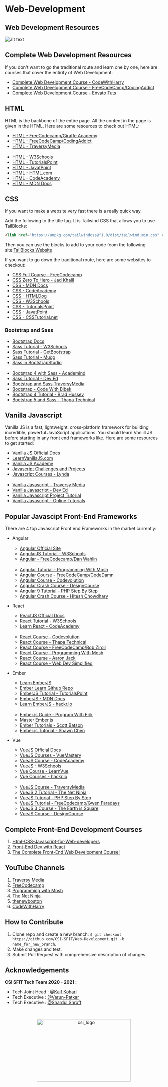 # Web-Development
 **Web Development Resources**
 --
![alt text](https://w3-lab.com/wp-content/uploads/2019/12/Get-the-Most-Fancied-Web-Development-Services-min-scaled.jpg)

## Complete Web Development Resources

If you don't want to go the traditional route and learn one by one, here are courses that cover the entirity of Web Development:

- [Complete Web Development Course - CodeWithHarry](https://www.youtube.com/playlist?list=PLu0W_9lII9agiCUZYRsvtGTXdxkzPyItg)
- [Complete Web Development Course - FreeCodeCamp/CodingAddict](https://www.youtube.com/watch?v=mU6anWqZJcc)
- [Complete Web Development Course - Envato Tuts](https://www.youtube.com/playlist?list=PLgGbWId6zgaWZkPFI4Sc9QXDmmOWa1v5F)

## HTML

HTML is the backbone of the entire page. All the content in the page is given in the HTML. Here are some resources to check out HTML:

- [HTML - FreeCodecamp/Giraffe Academy](https://www.youtube.com/watch?v=pQN-pnXPaVg)
- [HTML - FreeCodeCamp/CodingAddict](https://www.youtube.com/watch?v=mU6anWqZJcc)
- [HTML - TraversyMedia](https://www.youtube.com/watch?v=UB1O30fR-EE)
<br><br>
- [HTML - W3Schools](https://www.w3schools.com/html/)
- [HTML - TutorialsPoint](https://www.tutorialspoint.com/html/index.htm)
- [HTML - JavatPoint](javatpoint.com/html-tutorial)
- [HTML - HTML.com](https://html.com/)
- [HTML - CodeAcademy](https://www.codecademy.com/learn/learn-html)
- [HTML - MDN Docs](https://developer.mozilla.org/en-US/docs/Web/HTML)

## CSS

If you want to make a website very fast there is a really quick way.

Add the following to the title tag. It is Tailwind CSS that allows you to use TailBlocks:
```HTML
<link href="https://unpkg.com/tailwindcss@^1.0/dist/tailwind.min.css" rel="stylesheet">
```
Then you can use the blocks to add to your code feom the following site:[TailBlocks Website](https://mertjf.github.io/tailblocks/)

If you want to go down the traditional route, here are some websites to checkout:

- [CSS Full Course - FreeCodecamp](https://www.youtube.com/watch?v=ieTHC78giGQ)
- [CSS Zero To Hero - Jad Khalil](https://www.youtube.com/watch?v=1Rs2ND1ryYc)
- [CSS - MDN Docs](https://developer.mozilla.org/en-US/docs/Learn/CSS/First_steps)
- [CSS - CodeAcademy](https://www.codecademy.com/learn/learn-css)
- [CSS - HTMLDog](https://htmldog.com/guides/css/)
- [CSS - W3Schools](https://www.w3schools.com/css/)
- [CSS - TutorialsPoint](https://www.tutorialspoint.com/css/index.htm)
- [CSS - JavatPoint](https://www.javatpoint.com/css-tutorial)
- [CSS - CSSTutorial.net](https://www.csstutorial.net/)

### Bootstrap and Sass

- [Bootstrap Docs](https://getbootstrap.com/)
- [Sass Tutorial - W3Schools](https://www.w3schools.com/sass/)
- [Sass Tutorial - GetBootstrap](https://getbootstrap.com/docs/4.0/getting-started/theming/)
- [Sass Tutorial - Mugo](https://www.mugo.ca/Blog/How-to-customize-Bootstrap-4-using-Sass)
- [Sass in BootstrapStudio](https://bootstrapstudio.io/tutorials/writing-sass)
<br><br>
- [Bootstrap 4 with Sass - Academind](https://www.youtube.com/watch?v=6Ovw43Dkp44)
- [Sass Tutorial - Dev Ed](https://www.youtube.com/watch?v=Zz6eOVaaelI)
- [Bootstrap and Sass TraversyMedia](https://www.youtube.com/playlist?list=PLillGF-RfqbbpWowfjk9_Vv8XUuTBFPut)
- [Bootstrap - Code With Bibek](https://www.youtube.com/watch?v=APlvSxO0TvQ)
- [Bootstrap 4 Tutorial - Brad Hussey](https://www.youtube.com/watch?v=pZD2casdkXM)
- [Bootstrap 5 and Sass - Thapa Technical](https://www.youtube.com/watch?v=-fAGionF5HI)

## Vanilla Javascript

Vanilla JS is a fast, lightweight, cross-platform framework for building incredible, powerful JavaScript applications. You should learn Vaniill JS before starting in any front end frameworks like. Here are some resources to get started:

- [Vanilla JS Official Docs](http://vanilla-js.com/)
- [LearnVanillaJS.com](http://vanilla-js.com/)
- [Vanilla JS Academy](https://vanillajsacademy.com/#:~:text=The%20Vanilla%20JS%20Academy%20is,to%20help%20you%20get%20started.)
- [Javascript Challenges and Projects](https://javascript30.com/)
- [Javascript Courses - Lynda](https://www.lynda.com/learning-paths/Web/become-a-vanilla-javascript-developer)
<br><br>
- [Vanilla Javascript - Traversy Media](https://www.youtube.com/playlist?list=PLillGF-RfqbbnEGy3ROiLWk7JMCuSyQtX)
- [Vanilla Javascript - Dev Ed](https://www.youtube.com/playlist?list=PLDyQo7g0_nsXlSfuoBpG5Fgz0Qe3IvWnA)
- [Vanilla Javascript Project Tutorial](https://www.youtube.com/watch?v=Ttf3CEsEwMQ)
- [Vanilla Javascript - Online Tutorials](https://www.youtube.com/playlist?list=PL5e68lK9hEzd6RUzREoABqimRI4SY63ND)

## Popular Javascipt Front-End Frameworks

There are 4 top Javascript Front end Frameworks in the market currently:

- Angular
  - [Angular Official Site](https://angular.io/)
  - [AngularJS Tutorial - W3Schools](https://www.w3schools.com/angular/)
  - [Angular - FreeCodecamp/Dan Wahlin](https://www.freecodecamp.org/news/want-to-learn-angular-heres-our-free-33-part-course-by-dan-wahlin-fc2ff27ab451/)
<br><br>
  - [Angular Tutorial - Programming With Mosh](https://www.youtube.com/watch?v=k5E2AVpwsko)
  - [Angular Course - FreeCodeCamp/CodeDamn](https://www.youtube.com/watch?v=2OHbjep_WjQ)
  - [Angular Course - Codevolution](https://www.youtube.com/playlist?list=PLC3y8-rFHvwhBRAgFinJR8KHIrCdTkZcZ)
  - [Angular Crash Course - DesignCourse](https://www.youtube.com/watch?v=_TLhUCjY9iA)
  - [Angular 9 Tutorial - PHP Step By Step](https://www.youtube.com/playlist?list=PL8p2I9GklV45GP23mlinXabp4d4ASdtzK)
  - [Angular Crash Course - Hitesh Chowdhary](https://www.youtube.com/watch?v=T_Fe4IaG0KU)

- React

  - [ReactJS Official Docs](https://reactjs.org/)
  - [React Tutorial - W3Schools](https://www.w3schools.com/react/)
  - [Learn React - CodeAcademy](https://www.codecademy.com/learn/react-101)
<br><br>
  - [React Course - Codevolution](https://www.youtube.com/playlist?list=PLC3y8-rFHvwgg3vaYJgHGnModB54rxOk3)
  - [React Course - Thapa Technical](https://www.youtube.com/playlist?list=PLwGdqUZWnOp3aROg4wypcRhZqJG3ajZWJ)
  - [React Course - FreeCodeCamp/Bob Ziroll](https://www.youtube.com/watch?v=DLX62G4lc44)
  - [React Course - Programming With Mosh](https://www.youtube.com/watch?v=Ke90Tje7VS0)
  - [React Course - Aaron Jack](https://www.youtube.com/watch?v=MRIMT0xPXFI)
  - [React Course - Web Dev Simplified](https://www.youtube.com/watch?v=hQAHSlTtcmY)

- Ember
  - [Learn EmberJS](https://emberjs.com/learn/)
  - [Ember Learn Github Repo](https://github.com/ember-learn)
  - [EmberJS Tutorial - TutorialsPoint](https://www.tutorialspoint.com/emberjs/index.htm)
  - [EmberJS - MDN Docs](https://developer.mozilla.org/en-US/docs/Learn/Tools_and_testing/Client-side_JavaScript_frameworks/Ember_getting_started)
  - [Learn EmberJS - hackr.io](https://hackr.io/tutorials/learn-ember-js)
<br><br>
  - [Ember.js Guide - Program With Erik](https://www.youtube.com/playlist?list=PL-lxoPS_1OXWBn3h1mNyX2ZVGYsn5-akf)
  - [Master Ember.js](https://www.youtube.com/playlist?list=PLnIJ02CcZiYBNRg_ZGMSNS5tHRgI9jvCG)
  - [Ember Tutorials - Scott Batson](https://www.youtube.com/playlist?list=PLelL5s7nDFKVVPZNwfnuDG-Xe_28F1PSO)
  - [Ember.js Tutorial - Shawn Chen](https://www.youtube.com/watch?v=eQUvN9Ujs1s)

- Vue
  - [VueJS Official Docs](https://vuejs.org/v2/guide/)
  - [VueJS Courses - VueMastery](https://www.vuemastery.com/courses/)
  - [VueJS Course -  CodeAcademy](https://www.codecademy.com/learn/learn-vue-js)
  - [VueJS - W3Schools](https://www.w3schools.com/whatis/whatis_vue.asp)
  - [Vue Course - LearnVue](https://learnvue.co/)
  - [Vue Courses - hackr.io](https://hackr.io/tutorials/learn-vue-js)
<br><br>
  - [VueJS Course - TraversyMedia](https://www.youtube.com/watch?v=Wy9q22isx3U)
  - [VueJS 2 Tutorial - The Net Ninja](https://www.youtube.com/playlist?list=PL4cUxeGkcC9gQcYgjhBoeQH7wiAyZNrYa)
  - [VueJS Tutorial - PHP Step By Step](https://www.youtube.com/playlist?list=PL8p2I9GklV45qwTH-mdzllUuFRJO-euYn)
  - [VueJS Tutorial - FreeCodecamp/Gwen Faradays](https://www.youtube.com/watch?v=4deVCNJq3qc)
  - [VueJS 3 Course - The Earth is Square](https://www.youtube.com/watch?v=ZqgiuPt5QZo)
  - [VueJS Course - DesignCourse](https://www.youtube.com/watch?v=78tNYZUS-ps)

## Complete Front-End Development Courses
1. [Html-CSS-Javascript-for-Web-developers](https://www.coursera.org/learn/html-css-javascript-for-web-developers)
2. [Front-End Dev with React](https://www.coursera.org/learn/front-end-react)
3. [The Complete Front-End Web Development Course!](https://www.udemy.com/course/front-end-web-development/?LSNPUBID=JVFxdTr9V80&ranEAID=JVFxdTr9V80&ranMID=39197&ranSiteID=JVFxdTr9V80-DGlzadS4uS9MyqQ.1GjAAg&utm_medium=udemyads&utm_source=aff-campaign)



## YouTube Channels
1. [Traversy Media](https://www.youtube.com/channel/UC29ju8bIPH5as8OGnQzwJyA)
2. [FreeCodecamp](https://www.youtube.com/channel/UC8butISFwT-Wl7EV0hUK0BQ)
3. [Programming with Mosh](https://www.youtube.com/user/programmingwithmosh)
4. [The Net Ninja](https://www.youtube.com/channel/UCW5YeuERMmlnqo4oq8vwUpg)
5. [thenewboston](https://www.youtube.com/user/thenewboston)
6. [CodeWithHarry](https://www.youtube.com/channel/UCeVMnSShP_Iviwkknt83cww)

**How to Contribute**
---
1. Clone repo and create a new branch: `$ git checkout https://github.com/CSI-SFIT/Web-Development.git -b name_for_new_branch`.
2. Make changes and test.
3. Submit Pull Request with comprehensive description of changes.

**Acknowledgements**
---

**CSI SFIT Tech Team 2020 - 2021 :**
+ Tech Joint Head : [@Kaif Kohari](https://github.com/Kaif10)
+ Tech Executive : [@Varun-Patkar](https://github.com/Varun-Patkar)
+ Tech Executive : [@Shardul Shroff](https://github.com/shardul1501)

<br>
<p align="center">
  <a href="https://www.csi.sfit.ac.in/">
    <img src="https://www.csi.sfit.ac.in/logo.png"
         alt="csi_logo" width="300" height="200">
  </a>
</p>
